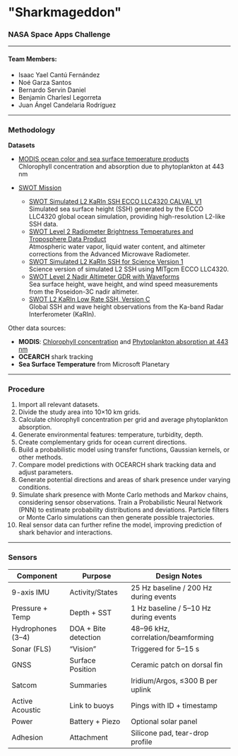 # <center>

# **"Sharkmageddon"**
### **NASA Space Apps Challenge**

</center>

---

#### **Team Members:**
- Isaac Yael Cantú Fernández
- Noé Garza Santos
- Bernardo Servin Daniel
- Benjamin Charlesl Legorreta
- Juan Ángel Candelaria Rodríguez

---

### **Methodology**

**Datasets**

- [MODIS ocean color and sea surface temperature products](http://oceancolor.gsfc.nasa.gov/)  
  Chlorophyll concentration and absorption due to phytoplankton at 443 nm

- [SWOT Mission](https://podaac.jpl.nasa.gov/SWOT?tab=mission-objectives&sections=about%2Bdata)  
  - [SWOT Simulated L2 KaRIn SSH ECCO LLC4320 CALVAL V1](https://podaac.jpl.nasa.gov/dataset/SWOT_SIMULATED_L2_KARIN_SSH_ECCO_LLC4320_CALVAL_V1#)  
    Simulated sea surface height (SSH) generated by the ECCO LLC4320 global ocean simulation, providing high-resolution L2-like SSH data.
  - [SWOT Level 2 Radiometer Brightness Temperatures and Troposphere Data Product](https://podaac.jpl.nasa.gov/dataset/SWOT_L2_RAD_GDR_2.0)  
    Atmospheric water vapor, liquid water content, and altimeter corrections from the Advanced Microwave Radiometer.
  - [SWOT Simulated L2 KaRIn SSH for Science Version 1](https://podaac.jpl.nasa.gov/dataset/SWOT_SIMULATED_L2_KARIN_SSH_ECCO_LLC4320_SCIENCE_V1)  
    Science version of simulated L2 SSH using MITgcm ECCO LLC4320.
  - [SWOT Level 2 Nadir Altimeter GDR with Waveforms](https://podaac.jpl.nasa.gov/dataset/SWOT_L2_NALT_GDR_2.0)  
    Sea surface height, wave height, and wind speed measurements from the Poseidon-3C nadir altimeter.
  - [SWOT L2 KaRIn Low Rate SSH, Version C](https://podaac.jpl.nasa.gov/dataset/SWOT_L2_LR_SSH_2.0)  
    Global SSH and wave height observations from the Ka-band Radar Interferometer (KaRIn).

Other data sources:  
- **MODIS**: [Chlorophyll concentration](https://oceandata.sci.gsfc.nasa.gov/l3/) and [Phytoplankton absorption at 443 nm](https://oceandata.sci.gsfc.nasa.gov/l3/)  
- **OCEARCH** shark tracking  
- **Sea Surface Temperature** from Microsoft Planetary

---

### **Procedure**

1. Import all relevant datasets.  
2. Divide the study area into 10×10 km grids.  
3. Calculate chlorophyll concentration per grid and average phytoplankton absorption.  
4. Generate environmental features: temperature, turbidity, depth.  
5. Create complementary grids for ocean current directions.  
6. Build a probabilistic model using transfer functions, Gaussian kernels, or other methods.  
7. Compare model predictions with OCEARCH shark tracking data and adjust parameters.  
8. Generate potential directions and areas of shark presence under varying conditions.  
9. Simulate shark presence with Monte Carlo methods and Markov chains, considering sensor observations. Train a Probabilistic Neural Network (PNN) to estimate probability distributions and deviations. Particle filters or Monte Carlo simulations can then generate possible trajectories.  
10. Real sensor data can further refine the model, improving prediction of shark behavior and interactions.

---

### **Sensors**

| Component        | Purpose               | Design Notes                            |
| ---------------- | ------------------- | --------------------------------------- |
| 9-axis IMU       | Activity/States      | 25 Hz baseline / 200 Hz during events   |
| Pressure + Temp  | Depth + SST          | 1 Hz baseline / 5–10 Hz during events   |
| Hydrophones (3–4)| DOA + Bite detection | 48–96 kHz, correlation/beamforming      |
| Sonar (FLS)      | “Vision”             | Triggered for 5–15 s                    |
| GNSS             | Surface Position     | Ceramic patch on dorsal fin             |
| Satcom           | Summaries            | Iridium/Argos, ≤300 B per uplink        |
| Active Acoustic  | Link to buoys        | Pings with ID + timestamp               |
| Power            | Battery + Piezo      | Optional solar panel                     |
| Adhesion         | Attachment           | Silicone pad, tear-drop profile         |
